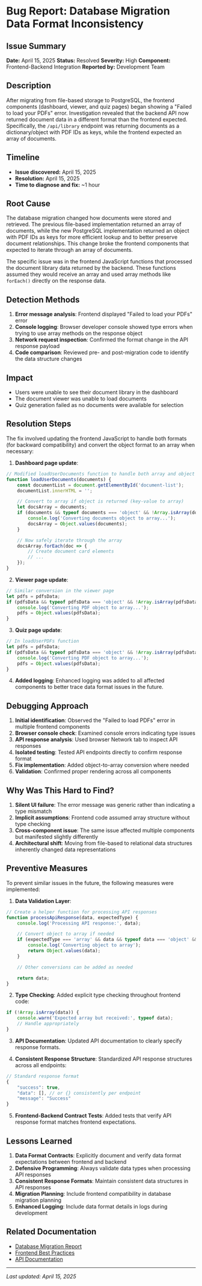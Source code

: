 # Bug Report: Database Migration Data Format Inconsistency

## Issue Summary
**Date:** April 15, 2025
**Status:** Resolved
**Severity:** High
**Component:** Frontend-Backend Integration
**Reported by:** Development Team

## Description
After migrating from file-based storage to PostgreSQL, the frontend components (dashboard, viewer, and quiz pages) began showing a "Failed to load your PDFs" error. Investigation revealed that the backend API now returned document data in a different format than the frontend expected. Specifically, the `/api/library` endpoint was returning documents as a dictionary/object with PDF IDs as keys, while the frontend expected an array of documents.

## Timeline
- **Issue discovered:** April 15, 2025
- **Resolution:** April 15, 2025
- **Time to diagnose and fix:** ~1 hour

## Root Cause
The database migration changed how documents were stored and retrieved. The previous file-based implementation returned an array of documents, while the new PostgreSQL implementation returned an object with PDF IDs as keys for more efficient lookup and to better preserve document relationships. This change broke the frontend components that expected to iterate through an array of documents.

The specific issue was in the frontend JavaScript functions that processed the document library data returned by the backend. These functions assumed they would receive an array and used array methods like `forEach()` directly on the response data.

## Detection Methods
1. **Error message analysis**: Frontend displayed "Failed to load your PDFs" error
2. **Console logging**: Browser developer console showed type errors when trying to use array methods on the response object
3. **Network request inspection**: Confirmed the format change in the API response payload
4. **Code comparison**: Reviewed pre- and post-migration code to identify the data structure changes

## Impact
- Users were unable to see their document library in the dashboard
- The document viewer was unable to load documents
- Quiz generation failed as no documents were available for selection

## Resolution Steps
The fix involved updating the frontend JavaScript to handle both formats (for backward compatibility) and convert the object format to an array when necessary:

1. **Dashboard page update**:
```javascript
// Modified loadUserDocuments function to handle both array and object responses
function loadUserDocuments(documents) {
    const documentList = document.getElementById('document-list');
    documentList.innerHTML = '';

    // Convert to array if object is returned (key-value to array)
    let docsArray = documents;
    if (documents && typeof documents === 'object' && !Array.isArray(documents)) {
        console.log('Converting documents object to array...');
        docsArray = Object.values(documents);
    }

    // Now safely iterate through the array
    docsArray.forEach(doc => {
        // Create document card elements
        // ...
    });
}
```

2. **Viewer page update**:
```javascript
// Similar conversion in the viewer page
let pdfs = pdfsData;
if (pdfsData && typeof pdfsData === 'object' && !Array.isArray(pdfsData)) {
    console.log('Converting PDF object to array...');
    pdfs = Object.values(pdfsData);
}
```

3. **Quiz page update**:
```javascript
// In loadUserPDFs function
let pdfs = pdfsData;
if (pdfsData && typeof pdfsData === 'object' && !Array.isArray(pdfsData)) {
    console.log('Converting PDF object to array...');
    pdfs = Object.values(pdfsData);
}
```

4. **Added logging**: Enhanced logging was added to all affected components to better trace data format issues in the future.

## Debugging Approach
1. **Initial identification**: Observed the "Failed to load PDFs" error in multiple frontend components
2. **Browser console check**: Examined console errors indicating type issues
3. **API response analysis**: Used browser Network tab to inspect API responses
4. **Isolated testing**: Tested API endpoints directly to confirm response format
5. **Fix implementation**: Added object-to-array conversion where needed
6. **Validation**: Confirmed proper rendering across all components

## Why Was This Hard to Find?
1. **Silent UI failure**: The error message was generic rather than indicating a type mismatch
2. **Implicit assumptions**: Frontend code assumed array structure without type checking
3. **Cross-component issue**: The same issue affected multiple components but manifested slightly differently
4. **Architectural shift**: Moving from file-based to relational data structures inherently changed data representations

## Preventive Measures
To prevent similar issues in the future, the following measures were implemented:

1. **Data Validation Layer**:
```javascript
// Create a helper function for processing API responses
function processApiResponse(data, expectedType) {
    console.log('Processing API response:', data);

    // Convert object to array if needed
    if (expectedType === 'array' && data && typeof data === 'object' && !Array.isArray(data)) {
        console.log('Converting object to array');
        return Object.values(data);
    }

    // Other conversions can be added as needed

    return data;
}
```

2. **Type Checking**: Added explicit type checking throughout frontend code:
```javascript
if (!Array.isArray(data)) {
    console.warn('Expected array but received:', typeof data);
    // Handle appropriately
}
```

3. **API Documentation**: Updated API documentation to clearly specify response formats.

4. **Consistent Response Structure**: Standardized API response structures across all endpoints:
```javascript
// Standard response format
{
    "success": true,
    "data": [], // or {} consistently per endpoint
    "message": "Success"
}
```

5. **Frontend-Backend Contract Tests**: Added tests that verify API response format matches frontend expectations.

## Lessons Learned
1. **Data Format Contracts**: Explicitly document and verify data format expectations between frontend and backend
2. **Defensive Programming**: Always validate data types when processing API responses
3. **Consistent Response Formats**: Maintain consistent data structures in API responses
4. **Migration Planning**: Include frontend compatibility in database migration planning
5. **Enhanced Logging**: Include data format details in logs during development

## Related Documentation
- [Database Migration Report](../architecture/database-migration-report.md)
- [Frontend Best Practices](../development/frontend-guidelines.md)
- [API Documentation](../api/endpoints.md)

---
*Last updated: April 15, 2025*